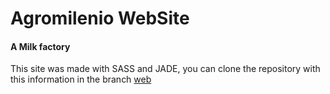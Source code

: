 # Agromilenio WebSite
#### A Milk factory

This site was made with SASS and JADE, you can clone the repository with this information in the branch [web](https://github.com/agromilenio/agromilenio.github.io/tree/web)